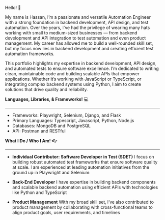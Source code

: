 Hello! 👋

My name is Hassan, I’m a passionate and versatile Automation Engineer with a strong foundation in backend development, API design, and test automation. Over the years, I've had the privilege of wearing many hats working with small to medium-sized businesses — from backend development and API integration to test automation and even product management. My career has allowed me to build a well-rounded skill set, but my focus now lies in backend development and creating efficient test automation frameworks.

This portfolio highlights my expertise in backend development, API design, and automated tests to ensure software excellence. I’m dedicated to writing clean, maintainable code and building scalable APIs that empower applications. Whether it’s working with JavaScript or TypeScript, or integrating complex backend systems using Python, I aim to create solutions that drive quality and reliability.

**Languages, Libraries, & Frameworks!** 💻
_________________________________________________________________
- Frameworks: Playwright, Selenium, Django, and Flask
- Primary Languages: Typescript, Javascript, Python, Node.js
- Databases: MongoDB and PostgreSQL
- API: Postman and RESTful

**What I Do / Who I Am!** 👓
__________________________________________________________________

- **Individual Contributor: Software Developer in Test (SDET)**
I focus on building robust automated test frameworks that ensure software quality at scale. I am experienced at leading automation initiatives from the ground up in Playwright and Selenium

- **Back-End Developer**
I have expertise in building backend components and scalable backend automation using efficient APIs with technologies like Python and TypeScript

- **Product Management**
With my broad skill set, I’ve also contributed to product management by collaborating with cross-functional teams to align product goals, user requirements, and timelines

